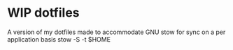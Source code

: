 # **WIP** dotfiles
A version of my dotfiles made to accommodate GNU stow for sync on a per application basis
stow -S <folder> -t $HOME
